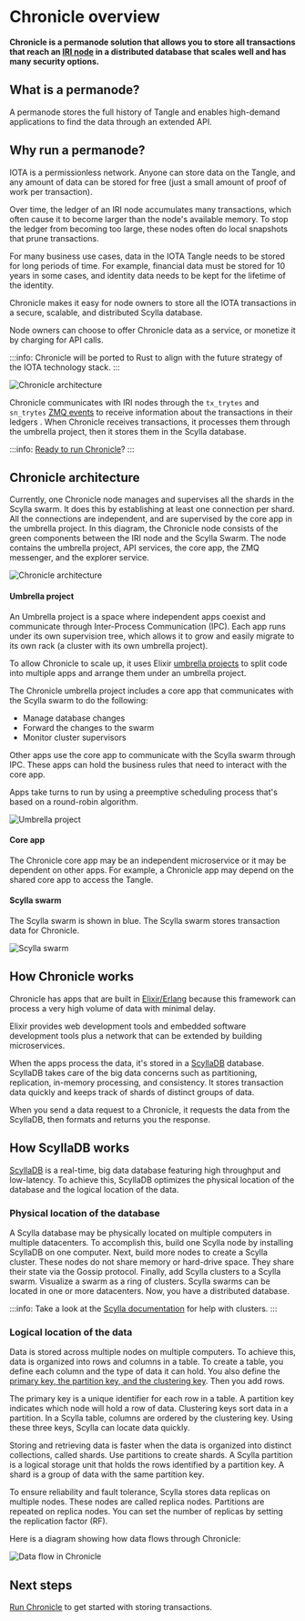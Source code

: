 # Chronicle overview

**Chronicle is a permanode solution that allows you to store all transactions that reach an [IRI node](root://node-software/0.1/iri/introduction/overview.md) in a distributed database that scales well and has many security options.**

## What is a permanode?

A permanode stores the full history of Tangle and enables high-demand applications to find the data through an extended API.

## Why run a permanode?

IOTA is a permissionless network. Anyone can store data on the Tangle, and any amount of data can be stored for free (just a small amount of proof of work per transaction).

Over time, the ledger of an IRI node accumulates many transactions, which often cause it to become larger than the node's available memory. To stop the ledger from becoming too large, these nodes often do local snapshots that prune transactions.

For many business use cases, data in the IOTA Tangle needs to be stored for long periods of time. For example, financial data must be stored for 10 years in some cases, and identity data needs to be kept for the lifetime of the identity.

Chronicle makes it easy for node owners to store all the IOTA transactions in a secure, scalable, and distributed Scylla database.

Node owners can choose to offer Chronicle data as a service, or monetize it by charging for API calls.

:::info:
Chronicle will be ported to Rust to align with the future strategy of the IOTA technology stack.
:::

![Chronicle architecture](../images/architecture.png)

Chronicle communicates with IRI nodes through the `tx_trytes` and `sn_trytes` [ZMQ events](root://node-software/0.1/iri/references/zmq-events.md) to receive information about the transactions in their ledgers . When Chronicle receives transactions, it processes them through the umbrella project, then it stores them in the Scylla database.

:::info:
[Ready to run Chronicle](../how-to-guides/get-started.md)?
:::

## Chronicle architecture

Currently, one Chronicle node manages and supervises all the shards in the Scylla swarm. It does this by establishing at least one connection per shard. All the connections are independent, and are supervised by the core app in the umbrella project.
In this diagram, the Chronicle node consists of the green components between the IRI node and the Scylla Swarm. The node contains the umbrella project, API services, the core app, the ZMQ messenger, and the explorer service.

![Chronicle architecture](../images/chronicle-node.jpg)

#### Umbrella project

An Umbrella project is a space where independent apps coexist and communicate through Inter-Process Communication (IPC). Each app runs under its own supervision tree, which allows it to grow and easily migrate to its own rack (a cluster with its own umbrella project).

To allow Chronicle to scale up, it uses Elixir [umbrella projects](https://elixir-lang.org/getting-started/mix-otp/dependencies-and-umbrella-projects.html#umbrella-projects) to split code into multiple apps and arrange them under an umbrella project.

The Chronicle umbrella project includes a core app that communicates with the Scylla swarm to do the following:
* Manage database changes
* Forward the changes to the swarm
* Monitor cluster supervisors

Other apps use the core app to communicate with the Scylla swarm through IPC. These apps can hold the business rules that need to interact with the core app.

Apps take turns to run by using a preemptive scheduling process that's based on a round-robin algorithm.

![Umbrella project](../images/umbrella-project.png)

#### Core app

The Chronicle core app may be an independent microservice or it may be dependent on other apps. For example, a Chronicle app may depend on the shared core app to access the Tangle.

#### Scylla swarm

The Scylla swarm is shown in blue. The Scylla swarm stores transaction data for Chronicle.

![Scylla swarm](../images/scylla-swarm.jpg)

## How Chronicle works

Chronicle has apps that are built in [Elixir/Erlang](https://elixir-lang.org/) because this framework can process a very high volume of data with minimal delay.

Elixir provides web development tools and embedded software development tools plus a network that can be extended by building microservices.

When the apps process the data, it's stored in a [ScyllaDB](https://www.scylladb.com/) database. ScyllaDB takes care of the big data concerns such as partitioning, replication, in-memory processing, and consistency. It stores transaction data quickly and keeps track of shards of distinct groups of data.

When you send a data request to a Chronicle, it requests the data from the ScyllaDB, then formats and returns you the response.

## How ScyllaDB works

[ScyllaDB](https://docs.scylladb.com/using-scylla/) is a real-time, big data database featuring high throughput and low-latency. To achieve this, ScyllaDB optimizes the physical location of the database and the logical location of the data.

### Physical location of the database

A Scylla database may be physically located on multiple computers in multiple datacenters. To accomplish this, build one Scylla node by installing ScyllaDB on one computer. Next, build more nodes to create a Scylla cluster. These nodes do not share memory or hard-drive space. They share their state via the Gossip protocol. Finally, add Scylla clusters to a Scylla swarm. Visualize a swarm as a ring of clusters. Scylla swarms can be located in one or more datacenters. Now, you have a distributed database.

:::info:
Take a look at the [Scylla documentation](https://university.scylladb.com/setup-a-scylla-cluster/) for help with clusters.
:::

### Logical location of the data

Data is stored across multiple nodes on multiple computers. To achieve this, data is organized into rows and columns in a table. To create a table, you define each column and the type of data it can hold. You also define the [primary key, the partition key, and the clustering key](http://sudotutorials.com/tutorials/cassandra/cassandra-primary-key-cluster-key-partition-key.html). Then you add rows.

The primary key is a unique identifier for each row in a table. A partition key indicates which node will hold a row of data. Clustering keys sort data in a partition. In a Scylla table, columns are ordered by the clustering key. Using these three keys, Scylla can locate data quickly. 

Storing and retrieving data is faster when the data is organized into distinct collections, called shards. Use partitions to create shards. A Scylla partition is a logical storage unit that holds the rows identified by a partition key. A shard is a group of data with the same partition key. 

To ensure reliability and fault tolerance, Scylla stores data replicas on multiple nodes. These nodes are called replica nodes. Partitions are repeated on replica nodes. You can set the number of replicas by setting the replication factor (RF).

Here is a diagram showing how data flows through Chronicle:

![Data flow in Chronicle](../images/dataflow.png)

## Next steps

[Run Chronicle](../how-to-guides/get-started.md) to get started with storing transactions.
